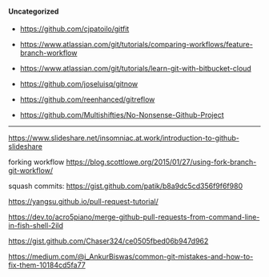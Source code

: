 #### Uncategorized

- https://github.com/cjpatoilo/gitfit

- https://www.atlassian.com/git/tutorials/comparing-workflows/feature-branch-workflow


- https://www.atlassian.com/git/tutorials/learn-git-with-bitbucket-cloud

- https://github.com/joseluisq/gitnow

- https://github.com/reenhanced/gitreflow

- https://github.com/Multishifties/No-Nonsense-Github-Project

-----

https://www.slideshare.net/insomniac.at.work/introduction-to-github-slideshare

forking workflow
https://blog.scottlowe.org/2015/01/27/using-fork-branch-git-workflow/


squash commits: https://gist.github.com/patik/b8a9dc5cd356f9f6f980



https://yangsu.github.io/pull-request-tutorial/


https://dev.to/acro5piano/merge-github-pull-requests-from-command-line-in-fish-shell-2ild

https://gist.github.com/Chaser324/ce0505fbed06b947d962



https://medium.com/@i_AnkurBiswas/common-git-mistakes-and-how-to-fix-them-10184cd5fa77
